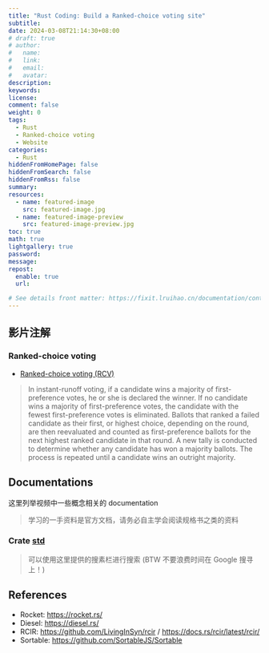 ```yaml
---
title: "Rust Coding: Build a Ranked-choice voting site"
subtitle:
date: 2024-03-08T21:14:30+08:00
# draft: true
# author:
#   name:
#   link:
#   email:
#   avatar:
description:
keywords:
license:
comment: false
weight: 0
tags:
  - Rust
  - Ranked-choice voting
  - Website
categories:
  - Rust
hiddenFromHomePage: false
hiddenFromSearch: false
hiddenFromRss: false
summary:
resources:
  - name: featured-image
    src: featured-image.jpg
  - name: featured-image-preview
    src: featured-image-preview.jpg
toc: true
math: true
lightgallery: true
password:
message:
repost:
  enable: true
  url:

# See details front matter: https://fixit.lruihao.cn/documentation/content-management/introduction/#front-matter
---
```


<!--more-->

## 影片注解

### Ranked-choice voting

- [Ranked-choice voting (RCV)](https://ballotpedia.org/Ranked-choice_voting_(RCV))
> In instant-runoff voting, if a candidate wins a majority of first-preference votes, he or she is declared the winner. If no candidate wins a majority of first-preference votes, the candidate with the fewest first-preference votes is eliminated. Ballots that ranked a failed candidate as their first, or highest choice, depending on the round, are then reevaluated and counted as first-preference ballots for the next highest ranked candidate in that round. A new tally is conducted to determine whether any candidate has won a majority ballots. The process is repeated until a candidate wins an outright majority. 

## Documentations

这里列举视频中一些概念相关的 documentation 

> 学习的一手资料是官方文档，请务必自主学会阅读规格书之类的资料

### Crate [std](https://doc.rust-lang.org/std/index.html) 

> 可以使用这里提供的搜素栏进行搜索 (BTW 不要浪费时间在 Google 搜寻上！)

## References

- Rocket: https://rocket.rs/
- Diesel: https://diesel.rs/
- RCIR: https://github.com/LivingInSyn/rcir / https://docs.rs/rcir/latest/rcir/
- Sortable: https://github.com/SortableJS/Sortable
